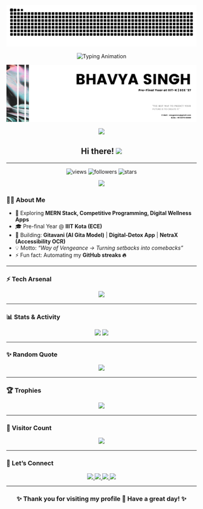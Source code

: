 <!-- 🐍 Snake Animation Banner -->
<p align="center">
  <img src="https://raw.githubusercontent.com/waygeance/waygeance/output/github-contribution-grid-snake.svg" alt="snake animation" />
</p>

<!-- 🚀 Cyberpunk Neon Header -->
<p align="center">
  <img src="https://readme-typing-svg.herokuapp.com?font=Monoton&size=40&duration=2500&pause=800&color=00F7FF&center=true&vCenter=true&width=1000&lines=⚡+WAYGEANCE;🚀+Bhavya+Singh;💻+MERN+Developer;🎯+Competitive+Programmer;📡+ECE+Engineer" alt="Typing Animation" />
</p>
<!-- Minimal Neon Banner -->
<p align="center">
  <img src="./banner.png" alt="WAYGEANCE — Bhavya Singh" />
</p>
<!-- Matrix Glow Divider -->
<p align="center">
  <img src="https://raw.githubusercontent.com/andreasbm/readme/master/assets/lines/laser.gif" />
</p>
<!-- Waving Hand Greeting -->
<h2 align="center">Hi there! <img src="https://raw.githubusercontent.com/MartinHeinz/MartinHeinz/master/wave.gif" width="30px"></h2>

---

<!-- Badges -->
<p align="center">
  <img src="https://komarev.com/ghpvc/?username=waygeance&label=Profile%20views&color=ff2ec6&style=flat" alt="views" /> 
  <img src="https://img.shields.io/github/followers/waygeance?label=Followers&style=social&color=ff2ec6" alt="followers" />
  <img src="https://img.shields.io/github/stars/waygeance?label=Stars&style=social&color=ff2ec6" alt="stars" />
</p>

<!-- Divider -->
<p align="center">
  <img src="https://raw.githubusercontent.com/andreasbm/readme/master/assets/lines/rainbow.png" />
</p>

<!-- About Me -->
### 👨‍💻 About Me  
- 🌱 Exploring **MERN Stack, Competitive Programming, Digital Wellness Apps**  
- 🎓 Pre-final Year @ **IIIT Kota (ECE)**  
- 🔭 Building: **Gitavani (AI Gita Model)** | **Digital-Detox App** | **NetraX (Accessibility OCR)**  
- 💡 Motto: *“Way of Vengeance → Turning setbacks into comebacks”*  
- ⚡ Fun fact: Automating my **GitHub streaks 🔥**  

---

<!-- Tech Stack -->
### ⚡ Tech Arsenal

<p align="center">
  <img src="https://skillicons.dev/icons?i=cpp,java,python,javascript,typescript,html,css,react,nodejs,express,nextjs,mongodb,git,github,linux,vscode,docker" />
</p>

---

<!-- GitHub Stats -->
### 📊 Stats & Activity  

<p align="center">
  <img src="https://github-readme-stats.vercel.app/api?username=waygeance&show_icons=true&theme=radical&title_color=ff2ec6&icon_color=ff2ec6&text_color=fff&bg_color=0D1117" height="160"/>
  <img src="https://github-readme-streak-stats.herokuapp.com?user=waygeance&theme=radical&ring=ff2ec6&fire=ff2ec6&currStreakLabel=ff2ec6" height="160"/>
</p>

---

<!-- Random Quote -->
### ✨ Random Quote  
<p align="center">
  <img src="https://quotes-github-readme.vercel.app/api?type=horizontal&theme=merko" />
</p>

---

<!-- Achievements -->
### 🏆 Trophies  
<p align="center">
  <img src="https://github-profile-trophy.vercel.app/?username=waygeance&theme=radical&margin-w=10&margin-h=10&no-frame=true&title=Commit,Stars,Followers,Repositories,PullRequest,Issues" />
</p>

---

<!-- Visitor Counter -->
### 👀 Visitor Count  
<p align="center">
  <img src="https://count.getloli.com/get/@waygeance?theme=moebooru-h" />
</p>

---

<!-- Contact Me -->
### 🤝 Let’s Connect  

<p align="center">
  <a href="https://www.linkedin.com/in/bhavyasinghiiitk/" target="_blank">
    <img src="https://img.shields.io/badge/LinkedIn-%230077B5.svg?&style=for-the-badge&logo=linkedin&logoColor=white" />
  </a>
  <a href="https://codeforces.com/profile/waygeance" target="_blank">
    <img src="https://img.shields.io/badge/Codeforces-445f9d?style=for-the-badge&logo=codeforces&logoColor=white" />
  </a>
  <a href="https://leetcode.com/waygeance/" target="_blank">
    <img src="https://img.shields.io/badge/LeetCode-FFA116?style=for-the-badge&logo=leetcode&logoColor=black" />
  </a>
  <a href="mailto:bhavyasinghiiitk@gmail.com" target="_blank">
    <img src="https://img.shields.io/badge/Email-D14836?style=for-the-badge&logo=gmail&logoColor=white" />
  </a>
</p>

---

<!-- Thank You -->
<h3 align="center">✨ Thank you for visiting my profile 🙏 Have a great day! ✨</h3>

